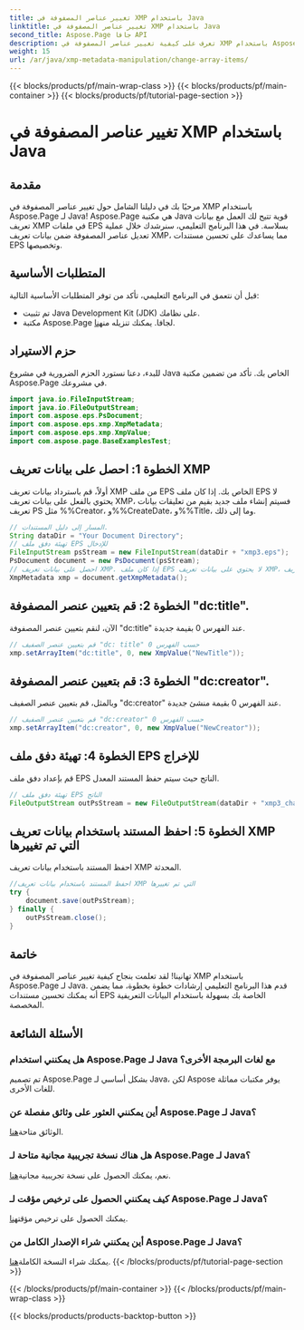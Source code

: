 ```yaml
---
title: تغيير عناصر المصفوفة في XMP باستخدام Java
linktitle: تغيير عناصر المصفوفة في XMP باستخدام Java
second_title: Aspose.Page جافا API
description: تعرف على كيفية تغيير عناصر المصفوفة في XMP باستخدام Aspose.Page لـ Java. قم بتعديل البيانات الوصفية دون عناء باستخدام دليلنا خطوة بخطوة. قم بتحسين مستندات EPS الخاصة بك الآن!
weight: 15
url: /ar/java/xmp-metadata-manipulation/change-array-items/
---
```


{{< blocks/products/pf/main-wrap-class >}}
{{< blocks/products/pf/main-container >}}
{{< blocks/products/pf/tutorial-page-section >}}

# تغيير عناصر المصفوفة في XMP باستخدام Java

## مقدمة
مرحبًا بك في دليلنا الشامل حول تغيير عناصر المصفوفة في XMP باستخدام Aspose.Page لـ Java! Aspose.Page هي مكتبة Java قوية تتيح لك العمل مع بيانات تعريف XMP في ملفات EPS بسلاسة. في هذا البرنامج التعليمي، سنرشدك خلال عملية تعديل عناصر المصفوفة ضمن بيانات تعريف XMP، مما يساعدك على تحسين مستندات EPS وتخصيصها.
## المتطلبات الأساسية
قبل أن نتعمق في البرنامج التعليمي، تأكد من توفر المتطلبات الأساسية التالية:
- تم تثبيت Java Development Kit (JDK) على نظامك.
-  مكتبة Aspose.Page لجافا. يمكنك تنزيله من[هنا](https://releases.aspose.com/page/java/).
## حزم الاستيراد
للبدء، دعنا نستورد الحزم الضرورية في مشروع Java الخاص بك. تأكد من تضمين مكتبة Aspose.Page في مشروعك.
```java
import java.io.FileInputStream;
import java.io.FileOutputStream;
import com.aspose.eps.PsDocument;
import com.aspose.eps.xmp.XmpMetadata;
import com.aspose.eps.xmp.XmpValue;
import com.aspose.page.BaseExamplesTest;

```
## الخطوة 1: احصل على بيانات تعريف XMP
أولاً، قم باسترداد بيانات تعريف XMP من ملف EPS الخاص بك. إذا كان ملف EPS لا يحتوي بالفعل على بيانات تعريف XMP، فسيتم إنشاء ملف جديد بقيم من تعليقات بيانات تعريف PS مثل %%Creator، و%%CreateDate، و%%Title، وما إلى ذلك.
```java
// المسار إلى دليل المستندات.
String dataDir = "Your Document Directory";
// تهيئة دفق ملف EPS للإدخال
FileInputStream psStream = new FileInputStream(dataDir + "xmp3.eps");
PsDocument document = new PsDocument(psStream);
// احصل على بيانات تعريف XMP. إذا كان ملف EPS لا يحتوي على بيانات تعريف XMP، فسيتم ملء ملف جديد بقيم من تعليقات بيانات تعريف PS.
XmpMetadata xmp = document.getXmpMetadata();
```
## الخطوة 2: قم بتعيين عنصر المصفوفة "dc:title".
الآن، لنقم بتعيين عنصر المصفوفة "dc:title" عند الفهرس 0 بقيمة جديدة.
```java
// قم بتعيين عنصر الصفيف "dc: title" حسب الفهرس 0
xmp.setArrayItem("dc:title", 0, new XmpValue("NewTitle"));
```
## الخطوة 3: قم بتعيين عنصر المصفوفة "dc:creator".
وبالمثل، قم بتعيين عنصر الصفيف "dc:creator" عند الفهرس 0 بقيمة منشئ جديدة.
```java
// قم بتعيين عنصر الصفيف "dc:creator" حسب الفهرس 0
xmp.setArrayItem("dc:creator", 0, new XmpValue("NewCreator"));
```
## الخطوة 4: تهيئة دفق ملف EPS للإخراج
قم بإعداد دفق ملف EPS الناتج حيث سيتم حفظ المستند المعدل.
```java
// تهيئة دفق ملف EPS الناتج
FileOutputStream outPsStream = new FileOutputStream(dataDir + "xmp3_changed.eps");
```
## الخطوة 5: احفظ المستند باستخدام بيانات تعريف XMP التي تم تغييرها
احفظ المستند باستخدام بيانات تعريف XMP المحدثة.
```java
//احفظ المستند باستخدام بيانات تعريف XMP التي تم تغييرها
try {
    document.save(outPsStream);
} finally {
    outPsStream.close();
}
```
## خاتمة
تهانينا! لقد تعلمت بنجاح كيفية تغيير عناصر المصفوفة في XMP باستخدام Aspose.Page لـ Java. قدم هذا البرنامج التعليمي إرشادات خطوة بخطوة، مما يضمن أنه يمكنك تحسين مستندات EPS الخاصة بك بسهولة باستخدام البيانات التعريفية المخصصة.

## الأسئلة الشائعة
### هل يمكنني استخدام Aspose.Page لـ Java مع لغات البرمجة الأخرى؟
تم تصميم Aspose.Page بشكل أساسي لـ Java، لكن Aspose يوفر مكتبات مماثلة للغات الأخرى.
### أين يمكنني العثور على وثائق مفصلة عن Aspose.Page لـ Java؟
 الوثائق متاحة[هنا](https://reference.aspose.com/page/java/).
### هل هناك نسخة تجريبية مجانية متاحة لـ Aspose.Page لـ Java؟
 نعم، يمكنك الحصول على نسخة تجريبية مجانية[هنا](https://releases.aspose.com/).
### كيف يمكنني الحصول على ترخيص مؤقت لـ Aspose.Page لـ Java؟
 يمكنك الحصول على ترخيص مؤقت[هنا](https://purchase.aspose.com/temporary-license/).
### أين يمكنني شراء الإصدار الكامل من Aspose.Page لـ Java؟
 يمكنك شراء النسخة الكاملة[هنا](https://purchase.aspose.com/buy).
{{< /blocks/products/pf/tutorial-page-section >}}

{{< /blocks/products/pf/main-container >}}
{{< /blocks/products/pf/main-wrap-class >}}

{{< blocks/products/products-backtop-button >}}
